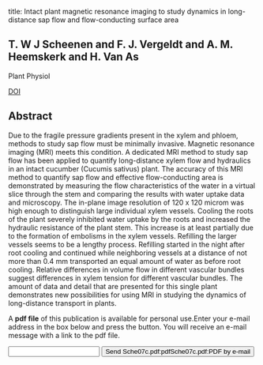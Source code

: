 title: Intact plant magnetic resonance imaging to study dynamics in long-distance sap flow and flow-conducting surface area

## T. W J Scheenen and F. J. Vergeldt and A. M. Heemskerk and H. Van As
Plant Physiol

<a href="https://doi.org/10.1104/pp.106.089250">DOI</a>

## Abstract
Due to the fragile pressure gradients present in the xylem and phloem, methods to study sap flow must be minimally invasive. Magnetic resonance imaging (MRI) meets this condition. A dedicated MRI method to study sap flow has been applied to quantify long-distance xylem flow and hydraulics in an intact cucumber (Cucumis sativus) plant. The accuracy of this MRI method to quantify sap flow and effective flow-conducting area is demonstrated by measuring the flow characteristics of the water in a virtual slice through the stem and comparing the results with water uptake data and microscopy. The in-plane image resolution of 120 x 120 microm was high enough to distinguish large individual xylem vessels. Cooling the roots of the plant severely inhibited water uptake by the roots and increased the hydraulic resistance of the plant stem. This increase is at least partially due to the formation of embolisms in the xylem vessels. Refilling the larger vessels seems to be a lengthy process. Refilling started in the night after root cooling and continued while neighboring vessels at a distance of not more than 0.4 mm transported an equal amount of water as before root cooling. Relative differences in volume flow in different vascular bundles suggest differences in xylem tension for different vascular bundles. The amount of data and detail that are presented for this single plant demonstrates new possibilities for using MRI in studying the dynamics of long-distance transport in plants.

A <b>pdf file</b> of this publication is available for personal use.Enter your e-mail address in the box below and press the button. You will receive an e-mail message with a link to the pdf file.
<form action="sender.php">  <input type="text" name="email">  <input type="submit" value="Send Sche07c.pdf:pdfSche07c.pdf:PDF by e-mail"></form>